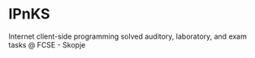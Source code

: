 # IPnKS
Internet client-side programming solved auditory, laboratory, and exam tasks @ FCSE - Skopje
